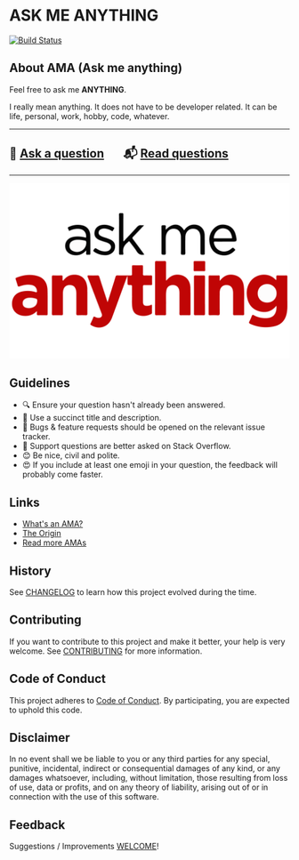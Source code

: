 # ASK ME ANYTHING

[![Build Status](https://travis-ci.com/erdaltsksn/ama.svg?branch=master)](https://travis-ci.com/erdaltsksn/ama)

## About AMA (Ask me anything)

Feel free to ask me **ANYTHING**.

I really mean anything. It does not have to be developer related. It can be life,
personal, work, hobby, code, whatever.

---

## :speech_balloon: [Ask a question](../../issues/new) &nbsp;&nbsp;&nbsp;&nbsp;&nbsp; :mailbox_with_mail: [Read questions](../../issues?utf8=✓&q=is%3Aissue+is%3Aclosed+label%3AAnswered+sort%3Aupdated-desc)

---

![Screenshot](/media/screenshot.png)

## Guidelines

- :mag: Ensure your question hasn't already been answered.
- :page_facing_up: Use a succinct title and description.
- :bug: Bugs & feature requests should be opened on the relevant issue tracker.
- :signal_strength: Support questions are better asked on Stack Overflow.
- :blush: Be nice, civil and polite.
- :heart_eyes: If you include at least one emoji in your question, the feedback will probably come faster.

## Links

- [What's an AMA?](https://en.wikipedia.org/wiki//r/IAmA)
- [The Origin](https://www.reddit.com/r/IAmA)
- [Read more AMAs](https://github.com/sindresorhus/amas)

## History

See [CHANGELOG](CHANGELOG.md) to learn how this project evolved during the time.

## Contributing

If you want to contribute to this project and make it better, your help is very
welcome. See [CONTRIBUTING](CONTRIBUTING.md) for more information.

## Code of Conduct

This project adheres to [Code of Conduct](CODE_OF_CONDUCT.md). By participating,
you are expected to uphold this code.

## Disclaimer

In no event shall we be liable to you or any third parties for any special,
punitive, incidental, indirect or consequential damages of any kind, or any
damages whatsoever, including, without limitation, those resulting from loss of
use, data or profits, and on any theory of liability, arising out of or in
connection with the use of this software.

## Feedback

Suggestions / Improvements [WELCOME](https://github.com/erdaltsksn/ama/issues)!
